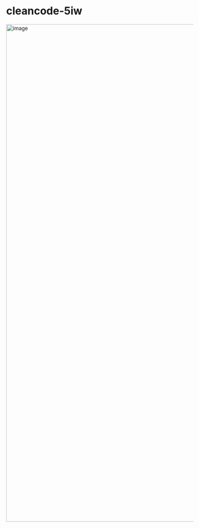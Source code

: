 # cleancode-5iw
<img width="1337" alt="image" src="https://github.com/benjaminli7/cleancode-5iw/assets/70692749/838b4a2f-2d61-483a-94dc-9262f4f48731">
